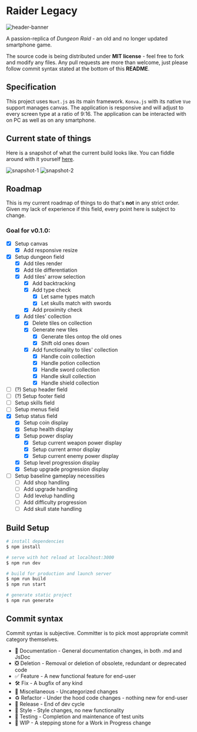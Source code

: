 # Raider Legacy

![header-banner](https://raw.githubusercontent.com/SugarF0x/raider/master/git/header-banner.jpg)

A passion-replica of _Dungeon Raid_ - an old and no longer updated smartphone game.

The source code is being distributed under **MIT license** - feel free to fork and modify any files.
Any pull requests are more than welcome, just please follow commit syntax stated at the bottom of this **README**.

## Specification

This project uses `Nuxt.js` as its main framework. `Konva.js` with its native `Vue` support manages canvas.
The application is responsive and will adjust to every screen type at a ratio of 9:16.
The application can be interacted with on PC as well as on any smartphone.

## Current state of things

Here is a snapshot of what the current build looks like.
You can fiddle around with it yourself [here](http://raid.sugarfox.ru).

![snapshot-1](https://raw.githubusercontent.com/SugarF0x/raider/master/git/snapshot-1.jpg)
![snapshot-2](https://raw.githubusercontent.com/SugarF0x/raider/master/git/snapshot-2.jpg)

## Roadmap

This is my current roadmap of things to do that's **not** in any strict order.
Given my lack of experience if this field, every point here is subject to change.

###  Goal for v0.1.0:

- [X] Setup canvas
    - [X] Add responsive resize
- [X] Setup dungeon field
    - [X] Add tiles render
    - [X] Add tile differentiation
    - [X] Add tiles' arrow selection
        - [X] Add backtracking
        - [X] Add type check
            - [X] Let same types match
            - [X] Let skulls match with swords
        - [X] Add proximity check
    - [X] Add tiles' collection
        - [X] Delete tiles on collection
        - [X] Generate new tiles
            - [X] Generate tiles ontop the old ones
            - [X] Shift old ones down
        - [X] Add functionality to tiles' collection
            - [X] Handle coin collection
            - [X] Handle potion collection
            - [X] Handle sword collection
            - [X] Handle skull collection
            - [X] Handle shield collection
- [ ] (?) Setup header field
- [ ] (?) Setup footer field
- [ ] Setup skills field
- [ ] Setup menus field
- [X] Setup status field
    - [X] Setup coin display
    - [X] Setup health display
    - [X] Setup power display
        - [X] Setup current weapon power display
        - [X] Setup current armor display
        - [X] Setup current enemy power display
    - [X] Setup level progression display
    - [X] Setup upgrade progression display
- [ ] Setup baseline gameplay necessities
    - [ ] Add shop handling
    - [ ] Add upgrade handling
    - [ ] Add levelup handling
    - [ ] Add difficulty progression
    - [ ] Add skull state handling

## Build Setup

```bash
# install dependencies
$ npm install

# serve with hot reload at localhost:3000
$ npm run dev

# build for production and launch server
$ npm run build
$ npm run start

# generate static project
$ npm run generate
```

## Commit syntax 

Commit syntax is subjective. Committer is to pick most appropriate commit category themselves.

* :blue_book:                   Documentation - General documentation changes, in both .md and JsDoc
* :negative_squared_cross_mark: Deletion      - Removal or deletion of obsolete, redundant or deprecated code
* :white_check_mark:            Feature       - A new functional feature for end-user
* :hammer_and_wrench:           Fix           - A bugfix of any kind
* :corn:                        Miscellaneous - Uncategorized changes
* :recycle:                     Refactor      - Under the hood code changes - nothing new for end-user
* :milky_way:                   Release       - End of dev cycle
* :art:                         Style         - Style changes, no new functionality
* :pill:                        Testing       - Completion and maintenance of test units
* :construction:                WIP           - A stepping stone for a Work in Progress change

